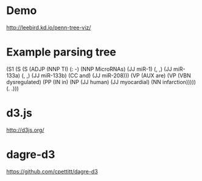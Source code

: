 # Demo
http://leebird.kd.io/penn-tree-viz/

# Example parsing tree 
(S1 (S (S (ADJP (NNP TI) (: -) (NNP MicroRNAs) (JJ miR-1) (, ,) (JJ miR-133a) (, ,) (JJ miR-133b) (CC and) (JJ miR-208))) (VP (AUX are) (VP (VBN dysregulated) (PP (IN in) (NP (JJ human) (JJ myocardial) (NN infarction))))) (. .)))

# d3.js
http://d3js.org/

# dagre-d3
https://github.com/cpettitt/dagre-d3
